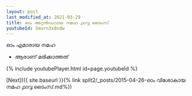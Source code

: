 ```yaml
---
layout: post
last_modified_at: 2021-03-29
title: ഓം അറ്റൻഡറായ നമഹ ൧൦൮ ടൈംസ്
youtubeId: Smurn3x8ndw
---
```

 
 
 ഓം എമാരായ നമഹ 
 
 -  ആരാണ് മരിക്കാത്തത് 
 
  
 
  
 
 
 
 
 
 


{% include youtubePlayer.html id=page.youtubeId %}
 
[Next]({{ site.baseurl }}{% link  split2/_posts/2015-04-26-ഓം വിശോകായ നമഹ ൧൦൮ ടൈംസ്.md%})
 
